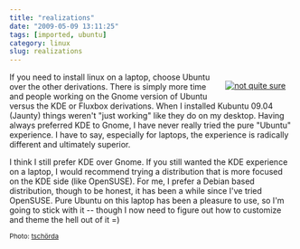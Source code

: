 ```yaml
---
title: "realizations"
date: "2009-05-09 13:11:25"
tags: [imported, ubuntu]
category: linux
slug: realizations
---
```


<div style="margin: 15px; float: right"><a href="http://www.flickr.com/photos/87955432@N00/3512658989/" title="not quite sure" target="_blank"><img src="http://farm4.static.flickr.com/3071/3512658989_11cfc563f3_m.jpg" alt="not quite sure" border="0" /></a></div>

If you need to install linux on a laptop, choose Ubuntu over the other derivations. There is simply more time and people working on the Gnome version of Ubuntu versus the KDE or Fluxbox derivations. When I installed Kubuntu 09.04 (Jaunty) things weren't "just working" like they do on my desktop. Having always preferred KDE to Gnome, I have never really tried the pure "Ubuntu" experience. I have to say, especially for laptops, the experience is radically different and ultimately superior.

I think I still prefer KDE over Gnome. If you still wanted the KDE experience on a laptop, I would recommend trying a distribution that is more focused on the KDE side (like OpenSUSE). For me, I prefer a Debian based distribution, though to be honest, it has been a while since I've tried OpenSUSE. Pure Ubuntu on this laptop has been a pleasure to use, so I'm going to stick with it -- though I now need to figure out how to customize and theme the hell out of it =)

<small>Photo: <a href="http://www.flickr.com/photos/87955432@N00/3512658989/" title="tschörda" target="_blank">tschörda</a></small>
